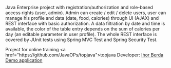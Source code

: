 Java Enterprise project with registration/authorization and role-based access rights (user, admin). Admin can create / edit / delete users, user can manage his profile and data (date, food, calories) through UI (AJAX) and REST interface with basic authorization. A data filtration by date and time is available, the color of the table entry depends on the sum of calories per day (an editable parameter in user profile). The whole REST interface is covered by JUnit tests using Spring MVC Test and Spring Security Test.

Project for online training <a href\="https\://github.com/JavaOPs/topjava">topjava</a>
Developer: <a href="https://www.linkedin.com/in/ihorberda">Ihor Berda</a>
<a href="http://calories-management-demo.herokuapp.com/">Demo application</a>
